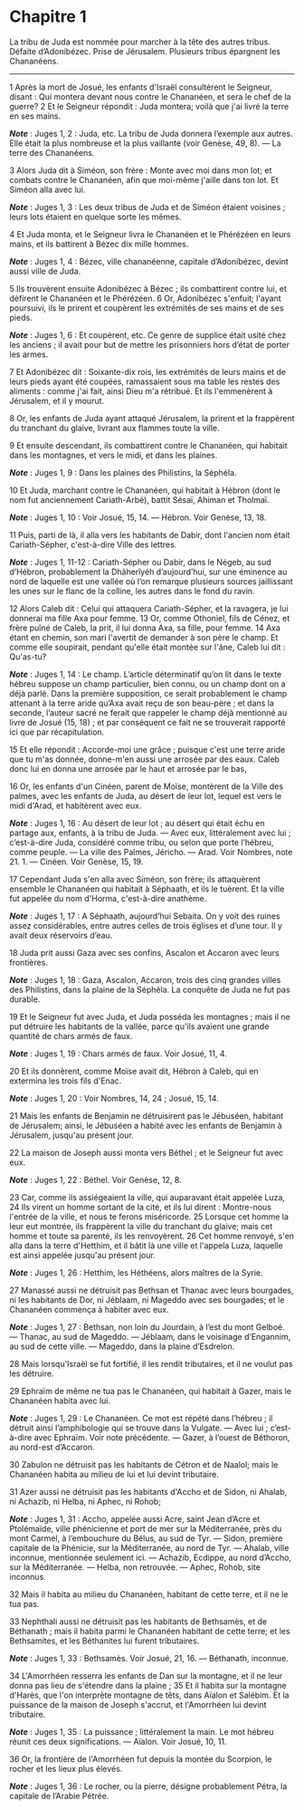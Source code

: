 # Chapitre 1

La tribu de Juda est nommée pour marcher à la tête des autres tribus.
Défaite d’Adonibézec.
Prise de Jérusalem.
Plusieurs tribus épargnent les Chananéens.

***

1 Après la mort de Josué, les enfants d'Israël consultèrent le Seigneur, disant : Qui montera devant nous contre le Chananéen, et sera le chef de la guerre? 2 Et le Seigneur répondit : Juda montera; voilà que j'ai livré la terre en ses mains.

***Note*** :  Juges 1, 2 : Juda, etc. La tribu de Juda donnera l’exemple aux autres. Elle était la plus nombreuse et la plus vaillante (voir Genèse, 49, 8). ― La terre des Chananéens.

3 Alors Juda dit à Siméon, son frère : Monte avec moi dans mon lot; et combats contre le Chananéen, afin que moi-même j'aille dans ton lot. Et Siméon alla avec lui.

***Note*** :  Juges 1, 3 : Les deux tribus de Juda et de Siméon étaient voisines ; leurs lots étaient en quelque sorte les mêmes.


4 Et Juda monta, et le Seigneur livra le Chananéen et le Phérézéen en leurs mains, et ils battirent à Bézec dix mille hommes.

***Note*** :  Juges 1, 4 : Bézec, ville chananéenne, capitale d’Adonibézec, devint aussi ville de Juda.

5 Ils trouvèrent ensuite Adonibézec à Bézec ; ils combattirent contre lui, et défirent le Chananéen et le Phérézéen. 6 Or, Adonibézec s'enfuit; l'ayant poursuivi, ils le prirent et coupèrent les extrémités de ses mains et de ses pieds.

***Note*** :  Juges 1, 6 : Et coupèrent, etc. Ce genre de supplice était usité chez les anciens ; il avait pour but de mettre les prisonniers hors d’état de porter les armes.

7 Et Adonibézec dit : Soixante-dix rois, les extrémités de leurs mains et de leurs pieds ayant été coupées, ramassaient sous ma table les restes des aliments : comme j'ai fait, ainsi Dieu m'a rétribué. Et ils l'emmenèrent à Jérusalem, et il y mourut.


8 Or, les enfants de Juda ayant attaqué Jérusalem, la prirent et la frappèrent du tranchant du glaive, livrant aux flammes toute la ville.


9 Et ensuite descendant, ils combattirent contre le Chananéen, qui habitait dans les montagnes, et vers le midi, et dans les plaines.

***Note*** :  Juges 1, 9 : Dans les plaines des Philistins, la Séphéla.

10 Et Juda, marchant contre le Chananéen, qui habitait à Hébron (dont le nom fut anciennement Cariath-Arbé), battit Sésaï, Ahiman et Tholmaï.

***Note*** :  Juges 1, 10 : Voir Josué, 15, 14. ― Hébron. Voir Genèse, 13, 18.

11 Puis, parti de là, il alla vers les habitants de Dabir, dont l'ancien nom était Cariath-Sépher, c'est-à-dire Ville des lettres.

***Note*** :  Juges 1, 11-12 : Cariath-Sépher ou Dabir, dans le Négeb, au sud d’Hébron, probablement la Dhâherîyéh d’aujourd’hui, sur une éminence au nord de laquelle est une vallée où l’on remarque plusieurs sources jaillissant les unes sur le flanc de la colline, les autres dans le fond du ravin.

12 Alors Caleb dit : Celui qui attaquera Cariath-Sépher, et la ravagera, je lui donnerai ma fille Axa pour femme. 13 Or, comme Othoniel, fils de Cénez, et frère puîné de Caleb, la prit, il lui donna Axa, sa fille, pour femme. 14 Axa étant en chemin, son mari l'avertit de demander à son père le champ. Et comme elle soupirait, pendant qu'elle était montée sur l'âne, Caleb lui dit : Qu'as-tu?

***Note*** :  Juges 1, 14 : Le champ. L’article déterminatif qu’on lit dans le texte hébreu suppose un champ particulier, bien connu, ou un champ dont on a déjà parlé. Dans la première supposition, ce serait probablement le champ attenant à la terre aride qu’Axa avait reçu de son beau-père ; et dans la seconde, l’auteur sacré ne ferait que rappeler le champ déjà mentionné au livre de Josué (15, 18) ; et par conséquent ce fait ne se trouverait rapporté ici que par récapitulation.

15 Et elle répondit : Accorde-moi une grâce ; puisque c'est une terre aride que tu m'as donnée, donne-m'en aussi une arrosée par des eaux. Caleb donc lui en donna une arrosée par le haut et arrosée par le bas,


16 Or, les enfants d'un Cinéen, parent de Moïse, montèrent de la Ville des palmes, avec les enfants de Juda, au désert de leur lot, lequel est vers le midi d'Arad, et habitèrent avec eux.

***Note*** :  Juges 1, 16 : Au désert de leur lot ; au désert qui était échu en partage aux, enfants, à la tribu de Juda. ― Avec eux, littéralement avec lui ; c’est-à-dire Juda, considéré comme tribu, ou selon que porte l’hébreu, comme peuple. ― La ville des Palmes, Jéricho. ― Arad. Voir Nombres, note 21. 1. ― Cinéen. Voir Genèse, 15, 19.


17 Cependant Juda s'en alla avec Siméon, son frère; ils attaquèrent ensemble le Chananéen qui habitait à Séphaath, et ils le tuèrent. Et la ville fut appelée du nom d'Horma, c'est-à-dire anathème.

***Note*** :  Juges 1, 17 : A Séphaath, aujourd’hui Sebaita. On y voit des ruines assez considérables, entre autres celles de trois églises et d’une tour. Il y avait deux réservoirs d’eau.

18 Juda prit aussi Gaza avec ses confins, Ascalon et Accaron avec leurs frontières.

***Note*** :  Juges 1, 18 : Gaza, Ascalon, Accaron, trois des cinq grandes villes des Philistins, dans la plaine de la Séphéla. La conquête de Juda ne fut pas durable.

19 Et le Seigneur fut avec Juda, et Juda posséda les montagnes ; mais il ne put détruire les habitants de la vallée, parce qu'ils avaient une grande quantité de chars armés de faux.

***Note*** :  Juges 1, 19 : Chars armés de faux. Voir Josué, 11, 4.

20 Et ils donnèrent, comme Moïse avait dit, Hébron à Caleb, qui en extermina les trois fils d'Enac.

***Note*** :  Juges 1, 20 : Voir Nombres, 14, 24 ; Josué, 15, 14.


21 Mais les enfants de Benjamin ne détruisirent pas le Jébuséen, habitant de Jérusalem; ainsi, le Jébuséen a habité avec les enfants de Benjamin à Jérusalem, jusqu'au présent jour.


22 La maison de Joseph aussi monta vers Béthel ; et le Seigneur fut avec eux.

***Note*** :  Juges 1, 22 : Béthel. Voir Genèse, 12, 8.

23 Car, comme ils assiégeaient la ville, qui auparavant était appelée Luza, 24 Ils virent un homme sortant de la cité, et ils lui dirent : Montre-nous l'entrée de la ville, et nous te ferons miséricorde. 25 Lorsque cet homme la leur eut montrée, ils frappèrent la ville du tranchant du glaive; mais cet homme et toute sa parenté, ils les renvoyèrent. 26 Cet homme renvoyé, s'en alla dans la terre d'Hetthim, et il bâtit là une ville et l'appela Luza, laquelle est ainsi appelée jusqu'au présent jour.

***Note*** :  Juges 1, 26 : Hetthim, les Héthéens, alors maîtres de la Syrie.


27 Manassé aussi ne détruisit pas Bethsan et Thanac avec leurs bourgades, ni les habitants de Dor, ni Jéblaam, ni Mageddo avec ses bourgades; et le Chananéen commença à habiter avec eux.

***Note*** :  Juges 1, 27 : Bethsan, non loin du Jourdain, à l’est du mont Gelboé. ― Thanac, au sud de Mageddo. ― Jéblaam, dans le voisinage d’Engannim, au sud de cette ville. ― Mageddo, dans la plaine d’Esdrelon.

28 Mais lorsqu'Israël se fut fortifié, il les rendit tributaires, et il ne voulut pas les détruire.


29 Ephraïm de même ne tua pas le Chananéen, qui habitait à Gazer, mais le Chananéen habita avec lui.

***Note*** :  Juges 1, 29 : Le Chananéen. Ce mot est répété dans l’hébreu ; il détruit ainsi l’amphibologie qui se trouve dans la Vulgate. ― Avec lui ; c’est-à-dire avec Ephraïm. Voir note précédente. ― Gazer, à l’ouest de Béthoron, au nord-est d’Accaron.


30 Zabulon ne détruisit pas les habitants de Cétron et de Naalol; mais le Chananéen habita au milieu de lui et lui devint tributaire.


31 Azer aussi ne détruisit pas les habitants d'Accho et de Sidon, ni Ahalab, ni Achazib, ni Helba, ni Aphec, ni Rohob;

***Note*** :  Juges 1, 31 : Accho, appelée aussi Acre, saint Jean d’Acre et Ptolémaïde, ville phénicienne et port de mer sur la Méditerranée, près du mont Carmel, à l’embouchure du Bélus, au sud de Tyr. ― Sidon, première capitale de la Phénicie, sur la Méditerranée, au nord de Tyr. ― Ahalab, ville inconnue, mentionnée seulement ici. ― Achazib, Ecdippe, au nord d’Accho, sur la Méditerranée. ― Helba, non retrouvée. ― Aphec, Rohob, site inconnus.

32 Mais il habita au milieu du Chananéen, habitant de cette terre, et il ne le tua pas.


33 Nephthali aussi ne détruisit pas les habitants de Bethsamès, et de Béthanath ; mais il habita parmi le Chananéen habitant de cette terre; et les Bethsamites, et les Béthanites lui furent tributaires.

***Note*** :  Juges 1, 33 : Bethsamès. Voir Josué, 21, 16. ― Béthanath, inconnue.


34 L'Amorrhéen resserra les enfants de Dan sur la montagne, et il ne leur donna pas lieu de s'étendre dans la plaine ; 35 Et il habita sur la montagne d'Harès, que l'on interprète montagne de têts, dans Aïalon et Salébim. Et la puissance de la maison de Joseph s'accrut, et l'Amorrhéen lui devint tributaire.

***Note*** :  Juges 1, 35 : La puissance ; littéralement la main. Le mot hébreu réunit ces deux significations. ― Aïalon. Voir Josué, 10, 11.

36 Or, la frontière de l'Amorrhéen fut depuis la montée du Scorpion, le rocher et les lieux plus élevés.

***Note*** :  Juges 1, 36 : Le rocher, ou la pierre, désigne probablement Pétra, la capitale de l’Arabie Pétrée.

